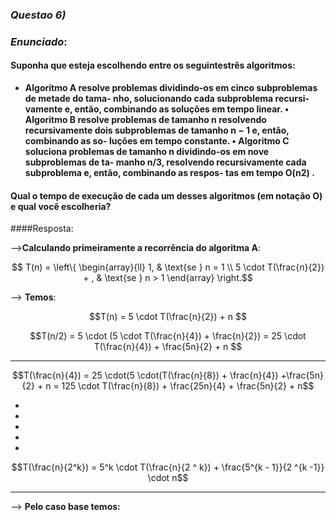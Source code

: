 ### _Questao 6)_

### _Enunciado_:

#### Suponha que esteja escolhendo entre os seguintestrês algoritmos:
*  __Algoritmo A resolve problemas dividindo-os
em cinco subproblemas de metade do tama-
nho, solucionando cada subproblema recursi-
vamente e, então, combinando as soluções em
tempo linear.
• Algoritmo B resolve problemas de tamanho n
resolvendo recursivamente dois subproblemas
de tamanho n − 1 e, então, combinando as so-
luções em tempo constante.
• Algoritmo C soluciona problemas de tamanho
n dividindo-os em nove subproblemas de ta-
manho n/3, resolvendo recursivamente cada
subproblema e, então, combinando as respos-
tas em tempo O(n2) .__

#### Qual o tempo de execução de cada um desses algoritmos (em notação O) e qual você escolheria?


####Resposta:

-->__Calculando primeiramente a recorrência do algoritma A__:

$$ T(n) = \left\{ 
\begin{array}{ll} 
1, & \text{se } n = 1 \\ 
5 \cdot T(\frac{n}{2}) + , & \text{se } n > 1 
\end{array} 
\right.$$

--> __Temos__:

$$T(n) = 5 \cdot T(\frac{n}{2}) + n $$

$$T(n/2) = 5 \cdot (5 \cdot T(\frac{n}{4}) + \frac{n}{2})  = 25 \cdot T(\frac{n}{4}) + \frac{5n}{2} + n $$

----

$$T(\frac{n}{4}) = 25 \cdot(5 \cdot(T(\frac{n}{8}) + \frac{n}{4}) +\frac{5n}{2} + n = 125 \cdot T(\frac{n}{8}) + \frac{25n}{4} + \frac{5n}{2} + n$$

*
*
*
*
*

$$T(\frac{n}{2^k}) = 5^k \cdot T(\frac{n}{2 ^ k}) + \frac{5^{k - 1}}{2 ^{k -1}} \cdot n$$

--------

--> __Pelo caso base temos:__